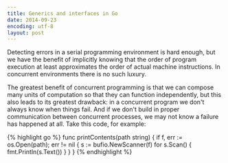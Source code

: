 ```yaml
---
title: Generics and interfaces in Go
date: 2014-09-23
encoding: utf-8
layout: post
---
```


Detecting errors in a serial programming environment is hard enough, but we
have the benefit of implicitly knowing that the order of program execution at
least approximates the order of actual machine instructions. In concurrent
environments there is no such luxury.

The greatest benefit of concurrent programming is that we can compose many
units of computation so that they can function independently, but this also
leads to its greatest drawback: in a concurrent program we don't always know
when things fail. And if we don't build in proper communication between
concurrent processes, we may not know a failure has happened at all. Take this
code, for example:

{% highlight go %}
func printContents(path string) {
    if f, err := os.Open(path); err != nil {
        s := bufio.NewScanner(f)
        for s.Scan() {
            fmt.Println(s.Text())
        }
    }
}
{% endhighlight %}
